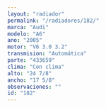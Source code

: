 ```yaml
---
layout: "radiador"
permalink: "/radiadores/182/"
marca: "Audi"
modelo: "A6"
ano: "2005"
motor: "V6 3.0 3.2"
transmision: "Automática"
parte: "433659"
clima: "Con clima"
alto: "24 7/8"
ancho: "17 5/8"
observaciones: ""
id: "182"
---
```


